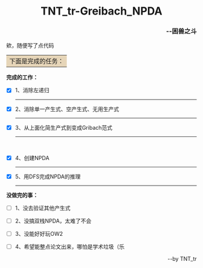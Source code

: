  <h1 align="center">TNT_tr-Greibach_NPDA</h1>

 <h3 align="right"> --困兽之斗</h3> 

欸，随便写了点代码

<table><tr><td bgcolor=#E6D5B8><font size=3>下面是完成的任务：</td></tr></table>

**完成的工作：**  

- [x] 1、消除左递归

  ------


- [x] 2、消除单一产生式、空产生式、无用生产式

  ------

  


- [x] 3、从上面化简生产式到变成Gribach范式

  ------

  ​    

- [x] 4、创建NPDA 

  ------

  

- [x] 5、用DFS完成NPDA的推理

  ------

  

**没做完的事：**  

- [ ] 1、没去验证其他产生式
- [ ] 2、没搞双栈NPDA，太难了不会
- [ ] 3、没能好好玩OW2
- [ ] 4、希望能整点论文出来，哪怕是学术垃圾（乐



<p align="right">--by TNT_tr</p>
